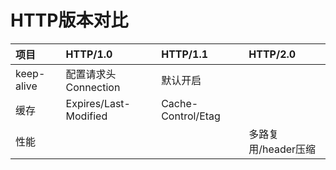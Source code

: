 # HTTP版本对比

| **项目** | **HTTP/1.0** | **HTTP/1.1** | **HTTP/2.0** |
| :--- | :--- | :--- | :--- |
| keep-alive | 配置请求头Connection | 默认开启 |  |
| 缓存 | Expires/Last-Modified | Cache-Control/Etag |  |
| 性能 |  |  | 多路复用/header压缩 |
